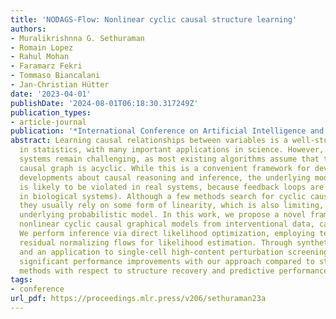 ```yaml
---
title: 'NODAGS-Flow: Nonlinear cyclic causal structure learning'
authors:
- Muralikrishnna G. Sethuraman
- Romain Lopez
- Rahul Mohan
- Faramarz Fekri
- Tommaso Biancalani
- Jan-Christian Hütter
date: '2023-04-01'
publishDate: '2024-08-01T06:18:30.317249Z'
publication_types:
- article-journal
publication: '*International Conference on Artificial Intelligence and Statistics*'
abstract: Learning causal relationships between variables is a well-studied problem
  in statistics, with many important applications in science. However, modeling real-world
  systems remain challenging, as most existing algorithms assume that the underlying
  causal graph is acyclic. While this is a convenient framework for developing theoretical
  developments about causal reasoning and inference, the underlying modeling assumption
  is likely to be violated in real systems, because feedback loops are common (e.g.,
  in biological systems). Although a few methods search for cyclic causal models,
  they usually rely on some form of linearity, which is also limiting, or lack a clear
  underlying probabilistic model. In this work, we propose a novel framework for learning
  nonlinear cyclic causal graphical models from interventional data, called NODAGS-Flow.
  We perform inference via direct likelihood optimization, employing techniques from
  residual normalizing flows for likelihood estimation. Through synthetic experiments
  and an application to single-cell high-content perturbation screening data, we show
  significant performance improvements with our approach compared to state-of-the-art
  methods with respect to structure recovery and predictive performance.
tags:
- conference
url_pdf: https://proceedings.mlr.press/v206/sethuraman23a
---
```


